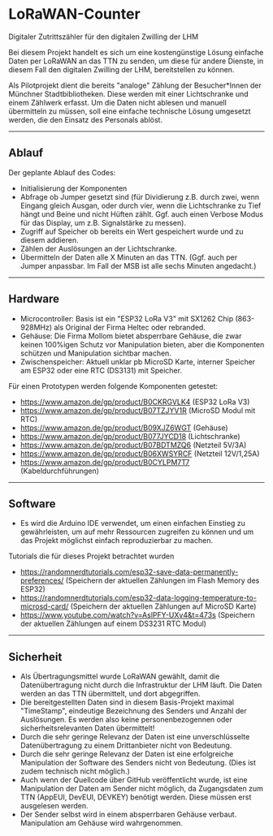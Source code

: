 # LoRaWAN-Counter
Digitaler Zutrittszähler für den digitalen Zwilling der LHM


Bei diesem Projekt handelt es sich um eine kostengünstige Lösung einfache Daten per LoRaWAN an das TTN zu senden, um diese für andere Dienste, in diesem Fall den digitalen Zwilling der LHM, bereitstellen zu können.

Als Pilotprojekt dient die bereits "analoge" Zählung der Besucher*Innen der Münchner Stadtbibliotheken. Diese werden mit einer Lichtschranke und einem Zählwerk erfasst. Um die Daten nicht ablesen und manuell übermitteln zu müssen, soll eine einfache technische Lösung umgesetzt werden, die den Einsatz des Personals ablöst.

---
## Ablauf
Der geplante Ablauf des Codes:

* Initialisierung der Komponenten
* Abfrage ob Jumper gesetzt sind (für Dividierung z.B. durch zwei, wenn Eingang gleich Ausgan, oder durch vier, wenn die Lichtschranke zu Tief hängt und Beine und nicht Hüften zählt. Ggf. auch einen Verbose Modus für das Display, um z.B. Signalstärke zu messen).
* Zugriff auf Speicher ob bereits ein Wert gespeichert wurde und zu diesem addieren.
* Zählen der Auslösungen an der Lichtschranke.
* Übermitteln der Daten alle X Minuten an das TTN. (Ggf. auch per Jumper anpassbar. Im Fall der MSB ist alle sechs Minuten angedacht.)

---
## Hardware
* Microcontroller: Basis ist ein "ESP32 LoRa V3" mit SX1262 Chip (863-928MHz) als Original der Firma Heltec oder rebranded.
* Gehäuse: Die Firma Mollom bietet absperrbare Gehäuse, die zwar keinen 100%igen Schutz vor Manipulation bieten, aber die Komponenten schützen und Manipulation sichtbar machen.
* Zwischenspeicher: Aktuell unklar pb MicroSD Karte, interner Speicher am ESP32 oder eine RTC (DS3131) mit Speicher.

Für einen Prototypen werden folgende Komponenten getestet:
* https://www.amazon.de/gp/product/B0CKRGVLK4 (ESP32 LoRa V3)
* https://www.amazon.de/gp/product/B07TZJYV1R (MicroSD Modul mit RTC)
* https://www.amazon.de/gp/product/B09XJZ6WGT (Gehäuse)
* https://www.amazon.de/gp/product/B077JYCD18 (Lichtschranke)
* https://www.amazon.de/gp/product/B07BDTMZQ6 (Netzteil 5V/3A)
* https://www.amazon.de/gp/product/B06XWSYRCF (Netzteil 12V/1,25A)
* https://www.amazon.de/gp/product/B0CYLPM7T7 (Kabeldurchführungen)

---
## Software
* Es wird die Arduino IDE verwendet, um einen einfachen Einstieg zu gewährleisten, um auf mehr Ressourcen zugreifen zu können und um das Projekt möglichst einfach reproduzierbar zu machen.

Tutorials die für dieses Projekt betrachtet wurden
* https://randomnerdtutorials.com/esp32-save-data-permanently-preferences/ (Speichern der aktuellen Zählungen im Flash Memory des ESP32)
* https://randomnerdtutorials.com/esp32-data-logging-temperature-to-microsd-card/ (Speichern der aktuellen Zählungen auf MicroSD Karte)
* https://www.youtube.com/watch?v=AslPFY-UXv4&t=473s (Speichern der aktuellen Zählungen auf einem DS3231 RTC Modul)

---
## Sicherheit
* Als Übertragungsmittel wurde LoRaWAN gewählt, damit die Datenübertragung nicht durch die Infrastruktur der LHM läuft. Die Daten werden an das TTN übermittelt, und dort abgegriffen.
* Die bereitgestellten Daten sind in diesem Basis-Projekt maximal "TimeStamp", eindeutige Bezeichnung des Senders und Anzahl der Auslösungen. Es werden also keine personenbezogennen oder sicherheitsrelevanten Daten übermittelt!
* Durch die sehr geringe Relevanz der Daten ist eine unverschlüsselte Datenübertragung zu einem Drittanbieter nicht von Bedeutung.
* Durch die sehr geringe Relevanz der Daten ist eine erfolgreiche Manipulation der Software des Senders nicht von Bedeutung. (Dies ist zudem technisch nicht möglich.)
* Auch wenn der Quellcode über GitHub veröffentlicht wurde, ist eine Manipulation der Daten am Sender nicht möglich, da Zugangsdaten zum TTN (AppEUI, DevEUI, DEVKEY) benötigt werden. Diese müssen erst ausgelesen werden.
* Der Sender selbst wird in einem absperrbaren Gehäuse verbaut. Manipulation am Gehäuse wird wahrgenommen.
